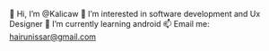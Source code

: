 👋 Hi, I’m @Kalicaw
👀 I’m interested in software development and Ux Designer
🌱 I’m currently learning android
📫 Email me: hairunissar@gmail.com
